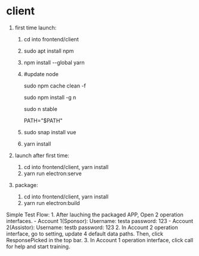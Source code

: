 # client
1. first time launch:
    1. cd into frontend/client
    2. sudo apt install npm 
    3. npm install --global yarn
    4. #update node
    
        sudo npm cache clean -f

        sudo npm install -g n

        sudo n stable

        PATH="$PATH"
    5. sudo snap install vue
    6. yarn install

2. launch after first time:
    1. cd into frontend/client, yarn install
    2. yarn run electron:serve

3. package:
    1. cd into frontend/client, yarn install
    2. yarn run electron:build

Simple Test Flow:
    1. After lauching the packaged APP, Open 2 operation interfaces. 
        - Account 1(Sponsor): Username: testa password: 123
        - Account 2(Assistor): Username: testb password: 123
    2. In Account 2 operation interface, go to setting, update 4 default data paths. Then, click ResponsePicked in the top bar.
    3. In Account 1 operation interface, click call for help and start training.




